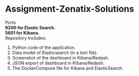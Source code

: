 # Assignment-Zenatix-Solutions 
Ports<br>
<b>9200 for Elastic Search.</b><br>
<b>5601 for Kibana.</b><br>
Repository Includes: <br>
<ol>
 <li>Python code of the application.</li>
 <li>Data model of Elasticsearch (in a text file).</li>
 <li>Screenshot of the dashboard in Kibana/Redash.</li>
 <li>JSON export of dashboard in Kibana/Redash.</li>
 <li>The DockerCompose file for Kibana and ElasticSearch.</li>
 </ol>
